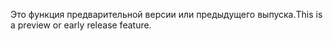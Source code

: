 <span data-ttu-id="62371-101">Это функция предварительной версии или предыдущего выпуска.</span><span class="sxs-lookup"><span data-stu-id="62371-101">This is a preview or early release feature.</span></span>